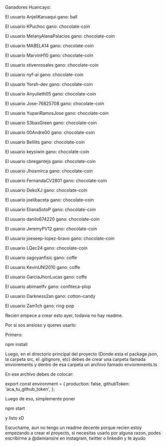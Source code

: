 Ganadores Huancayo:

El usuario AnjeliKaruaqui gano: ball

El usuario KPuchoc gano: chocolate-coin

El usuario MelanyAlanaPalacios gano: chocolate-coin

El usuario MABELA14 gano: chocolate-coin

El usuario MarvinH10 gano: chocolate-coin

El usuario stivenrosales gano: chocolate-coin

El usuario nyf-ai gano: chocolate-coin

El usuario Yorsh-dev gano: chocolate-coin

El usuario Anyulieth05 gano: chocolate-coin

El usuario Jose-76825708 gano: chocolate-coin

El usuario YupariRamosJose gano: chocolate-coin

El usuario S3basGreen gano: chocolate-coin

El usuario 00Andre00 gano: chocolate-coin

El usuario Belilits gano: chocolate-coin

El usuario keysiwin gano: chocolate-coin

El usuario cbregantejs gano: chocolate-coin

El usuario Jhosmirca gano: chocolate-coin

El usuario FernandaCV2801 gano: chocolate-coin

El usuario DekoXJ gano: chocolate-coin

El usuario joelibaceta gano: chocolate-coin

El usuario ElianaSotoP gano: chocolate-coin

El usuario danilo674220 gano: chocolate-coin

El usuario JeremyPV12 gano: chocolate-coin

El usuario joeseep-lopez-bravo gano: chocolate-coin

El usuario LQec24 gano: chocolate-coin

El usuario sagoyanfisic gano: coffe

El usuario KevinUNI2010 gano: coffe

El usuario GarciaJhonLucas gano: coffe

El usuario abimaelfv gano: confiteca-plop

El usuario Darkness2an gano: cotton-candy

El usuario Zam1ch gano: ring-pop

Recien empece a crear esto ayer, todavia no hay readme.

Por si sos ansioso y queres usarlo:

Primero:

npm install

Luego, en el directorio principal del proyecto (Donde esta el package.json, la carpeta src, el .gitignore, etc) debes de crear una carpeta llamada enviorements y dentro de esa carpeta un archivo llamado enviorements.ts

En ese archivo debes de colocar:

export const environment = {
production: false,
githubToken: 'aca_tu_github_token',
};

Luego de eso, simplemente poner

npm start

y listo xD

Escuchame, aun no tengo un readme decente porque recien estoy empezando a crear el proyecto, si necesitas usarlo por alguna razon, podes escribirme a @damiansire en instagram, twitter o linkedin y te ayudo
